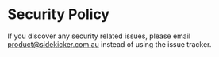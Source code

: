 # Security Policy

If you discover any security related issues, please email product@sidekicker.com.au instead of using the issue tracker.
